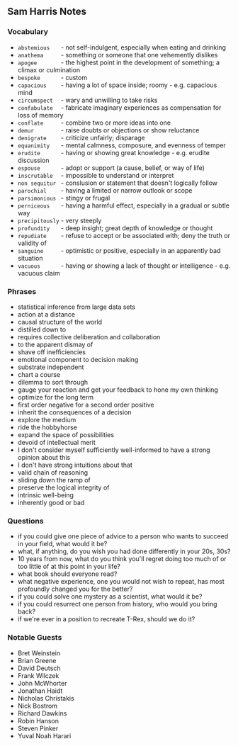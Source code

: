 ## Sam Harris Notes


### Vocabulary
- `abstemious   ` - not self-indulgent, especially when eating and drinking
- `anathema     ` - something or someone that one vehemently dislikes
- `apogee       ` - the highest point in the development of something; a climax or culmination
- `bespoke      ` - custom
- `capacious    ` - having a lot of space inside; roomy - e.g. capacious mind
- `circumspect  ` - wary and unwilling to take risks
- `confabulate  ` - fabricate imaginary experiences as compensation for loss of memory
- `conflate     ` - combine two or more ideas into one
- `demur        ` - raise doubts or objections or show reluctance
- `denigrate    ` - criticize unfairly; disparage
- `equanimity   ` - mental calmness, composure, and evenness of temper
- `erudite      ` - having or showing great knowledge - e.g. erudite discussion
- `espouse      ` - adopt or support (a cause, belief, or way of life)
- `inscrutable  ` - impossible to understand or interpret
- `non sequitur ` - conslusion or statement that doesn't logically follow
- `parochial    ` - having a limited or narrow outlook or scope
- `parsimonious ` - stingy or frugal
- `perniceous   ` - having a harmful effect, especially in a gradual or subtle way
- `precipitously` - very steeply
- `profundity   ` - deep insight; great depth of knowledge or thought
- `repudiate    ` - refuse to accept or be associated with; deny the truth or validity of
- `sanguine     ` - optimistic or positive, especially in an apparently bad situation
- `vacuous      ` - having or showing a lack of thought or intelligence - e.g. vacuous claim


### Phrases
- statistical inference from large data sets
- action at a distance
- causal structure of the world
- distilled down to
- requires collective deliberation and collaboration
- to the apparent dismay of
- shave off inefficiencies
- emotional component to decision making
- substrate independent
- chart a course
- dilemma to sort through
- gauge your reaction and get your feedback to hone my own thinking
- optimize for the long term
- first order negative for a second order positive
- inherit the consequences of a decision
- explore the medium
- ride the hobbyhorse
- expand the space of possibilities
- devoid of intellectual merit
- I don't consider myself sufficiently well-informed to have a strong opinion about this
- I don't have strong intuitions about that
- valid chain of reasoning
- sliding down the ramp of
- preserve the logical integrity of
- intrinsic well-being
- inherently good or bad


### Questions
- if you could give one piece of advice to a person who wants to succeed in your field, what would it be? 
- what, if anything, do you wish you had done differently in your 20s, 30s?
- 10 years from now, what do you think you'll regret doing too much of or too little of at this point in your life?
- what book should everyone read?
- what negative experience, one you would not wish to repeat, has most profoundly changed you for the better?
- if you could solve one mystery as a scientist, what would it be?
- if you could resurrect one person from history, who would you bring back?
- if we're ever in a position to recreate T-Rex, should we do it?


### Notable Guests
- Bret Weinstein
- Brian Greene
- David Deutsch
- Frank Wilczek
- John McWhorter
- Jonathan Haidt
- Nicholas Christakis
- Nick Bostrom
- Richard Dawkins
- Robin Hanson
- Steven Pinker
- Yuval Noah Harari

